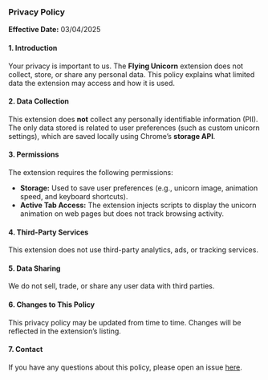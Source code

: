 ### **Privacy Policy**  

**Effective Date:** 03/04/2025

#### **1. Introduction**  
Your privacy is important to us. The **Flying Unicorn** extension does not collect, store, or share any personal data. This policy explains what limited data the extension may access and how it is used.  

#### **2. Data Collection**  
This extension does **not** collect any personally identifiable information (PII). The only data stored is related to user preferences (such as custom unicorn settings), which are saved locally using Chrome’s **storage API**.  

#### **3. Permissions**  
The extension requires the following permissions:  
- **Storage:** Used to save user preferences (e.g., unicorn image, animation speed, and keyboard shortcuts).  
- **Active Tab Access:** The extension injects scripts to display the unicorn animation on web pages but does not track browsing activity.  

#### **4. Third-Party Services**  
This extension does not use third-party analytics, ads, or tracking services.  

#### **5. Data Sharing**  
We do not sell, trade, or share any user data with third parties.  

#### **6. Changes to This Policy**  
This privacy policy may be updated from time to time. Changes will be reflected in the extension’s listing.  

#### **7. Contact**  
If you have any questions about this policy, please open an issue [here](https://github.com/justintieu/flying-unicorn/issues).
